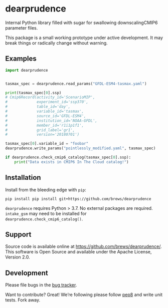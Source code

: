 # dearprudence
Internal Python library filled with sugar for swallowing downscalingCMIP6 parameter files.

This package is a small working prototype under active development. It may break things or radically change without warning.

## Examples

```python
import dearprudence


tasmax_spec = dearprudence.read_params("GFDL-ESM4-tasmax.yaml")

print(tasmax_spec[0].ssp)
# Cmip6Record(activity_id='ScenarioMIP',
#             experiment_id='ssp370', 
#             table_id='day', 
#             variable_id='tasmax', 
#             source_id='GFDL-ESM4', 
#             institution_id='NOAA-GFDL', 
#             member_id='r1i1p1f1', 
#             grid_label='gr1', 
#             version='20180701')

tasmax_spec[0].variable_id = "foobar"
dearprudence.write_params("pointlessly_modified.yaml", tasmax_spec)

if dearprudence.check_cmip6_catalog(tasmax_spec[0].ssp):
    print("Data exists in CMIP6 In The Cloud catalog!")
```

## Installation

Install from the bleeding edge with `pip`:
```shell
pip install pip install git+https://github.com/brews/dearprudence
```

`dearprudence` requires Python > 3.7. No external packages are required. `intake_gsm` may need to be installed for `dearprudence.check_cmip6_catalog()`.

## Support
Source code is available online at https://github.com/brews/dearprudence/. This software is Open Source and available under the Apache License, Version 2.0.

## Development

Please file bugs in the [bug
tracker](https://github.com/brews/dearprudence/issues).

Want to contribute? Great! We’re following please follow [pep8](https://www.python.org/dev/peps/pep-0008/) and write unit tests. Fork away.
